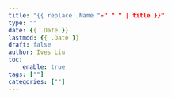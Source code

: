 ```yaml
---
title: "{{ replace .Name "-" " " | title }}"
type: ""
date: {{ .Date }}
lastmod: {{ .Date }}
draft: false
author: Ives Liu
toc: 
    enable: true
tags: [""]
categories: [""]
---
```


